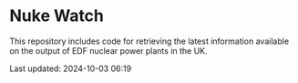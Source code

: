 # Nuke Watch

This repository includes code for retrieving the latest information available on the output of EDF nuclear power plants in the UK.

Last updated: 2024-10-03 06:19